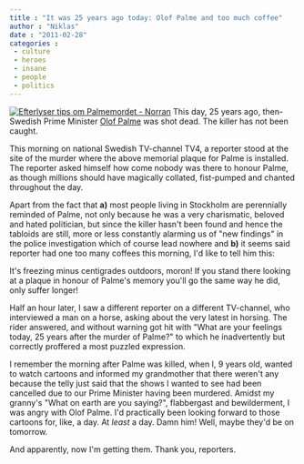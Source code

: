 ```yaml
---
title : "It was 25 years ago today: Olof Palme and too much coffee"
author : "Niklas"
date : "2011-02-28"
categories : 
 - culture
 - heroes
 - insane
 - people
 - politics
---
```


[![](http://norran.se/multimedia/dynamic/00086/Palmemordet_86262d.jpg "Efterlyser tips om Palmemordet - Norran")](http://norran.se/multimedia/dynamic/00086/Palmemordet_86262d.jpg) This day, 25 years ago, then-Swedish Prime Minister [Olof Palme](http://en.wikipedia.org/wiki/Olaf%20Palme) was shot dead. The killer has not been caught.

This morning on national Swedish TV-channel TV4, a reporter stood at the site of the murder where the above memorial plaque for Palme is installed. The reporter asked himself how come nobody was there to honour Palme, as though millions should have magically collated, fist-pumped and chanted throughout the day.

Apart from the fact that **a)** most people living in Stockholm are perennially reminded of Palme, not only because he was a very charismatic, beloved and hated politician, but since the killer hasn't been found and hence the tabloids are still, more or less constantly alarming us of "new findings" in the police investigation which of course lead nowhere and **b)** it seems said reporter had one too many coffees this morning, I'd like to tell him this:

It's freezing minus centigrades outdoors, moron! If you stand there looking at a plaque in honour of Palme's memory you'll go the same way he did, only suffer longer!

Half an hour later, I saw a different reporter on a different TV-channel, who interviewed a man on a horse, asking about the very latest in horsing. The rider answered, and without warning got hit with "What are your feelings today, 25 years after the murder of Palme?" to which he inadvertently but correctly proffered a most puzzled expression.

I remember the morning after Palme was killed, when I, 9 years old, wanted to watch cartoons and informed my grandmother that there weren't any because the telly just said that the shows I wanted to see had been cancelled due to our Prime Minister having been murdered. Amidst my granny's "What on earth are you saying?", flabbergast and bewilderment, I was angry with Olof Palme. I'd practically been looking forward to those cartoons for, like, a day. At _least_ a day. Damn him! Well, maybe they'd be on tomorrow.

And apparently, now I'm getting them. Thank you, reporters.
